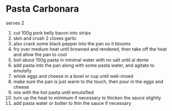 # Pasta Carbonara

serves 2

1. cut 100g pork belly bacon into strips
2. skin and crush 2 cloves garlic
3. also crack some black pepper into the pan so it blooms
4. fry over medium heat until browned and rendered, then take off the heat and allow the pan to cool
5. boil about 150g pasta in minimal water with no salt until al dente
6. add pasta into the pan along with some pasta water, and agitate to emulsify
7. whisk eggs and cheese in a bowl or cup until well-mixed
8. make sure the pan is just warm to the touch, then pour in the eggs and cheese
9. mix with the hot pasta until emulsified
10. turn up the heat to minimum if necessary to thicken the sauce slightly
11. add pasta water or butter to thin the sauce if necessary
